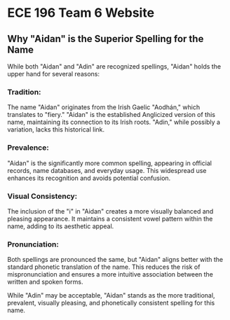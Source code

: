 # ECE 196 Team 6 Website


## Why "Aidan" is the Superior Spelling for the Name

While both "Aidan" and "Adin" are recognized spellings, "Aidan" holds the upper hand for several reasons:

### Tradition: 
The name "Aidan" originates from the Irish Gaelic "Aodhán," which translates to "fiery." "Aidan" is the established Anglicized version of this name, maintaining its connection to its Irish roots. "Adin," while possibly a variation, lacks this historical link.

### Prevalence: 
"Aidan" is the significantly more common spelling, appearing in official records, name databases, and everyday usage. This widespread use enhances its recognition and avoids potential confusion.

### Visual Consistency: 
The inclusion of the "i" in "Aidan" creates a more visually balanced and pleasing appearance. It maintains a consistent vowel pattern within the name, adding to its aesthetic appeal.

###  Pronunciation: 
Both spellings are pronounced the same, but "Aidan" aligns better with the standard phonetic translation of the name. This reduces the risk of mispronunciation and ensures a more intuitive association between the written and spoken forms.

While "Adin" may be acceptable, "Aidan" stands as the more traditional, prevalent, visually pleasing, and phonetically consistent spelling for this name.